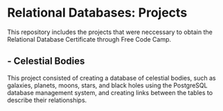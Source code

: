 # Relational Databases: Projects
This repository includes the projects that were neccessary to obtain the Relational Database Certificate through Free Code Camp.

## - Celestial Bodies 
This project consisted of creating a database of celestial bodies, such as galaxies, planets, moons, stars, and black holes using the PostgreSQL database management system,
and creating links between the tables to describe their relationships.
